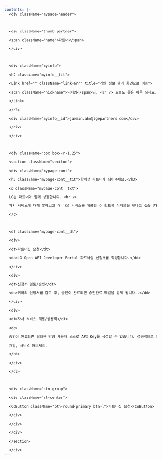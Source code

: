 ```yaml
---
contents: |-
  <div className="mypage-header">



  <div className="thumb partner">

  <span className="name">파트너</span>

  </div>



  <div className="myinfo">

  <h2 className="myinfo__tit">

  <Link href="" className="link-arr" title="개인 정보 관리 화면으로 이동">

  <span className="nickname">닉네임</span>님, <br /> 오늘도 좋은 하루 되세요.

  </Link>

  </h2>

  <div className="myinfo__id">jaemin.ahn@lgepartners.com</div>

  </div>

  </div>



  <div className="box box--r-1.25">

  <section className="seciton">

  <div className="mypage-cont">

  <h3 className="mypage-cont__tit">함께할 파트너가 되어주세요.</h3>

  <p className="mypage-cont__txt">

  LG는 파트너와 함께 성장합니다. <br />

  자사 서비스에 대해 알아보고 더 나은 서비스를 제공할 수 있도록 여러분을 만나고 싶습니다.

  </p>



  <dl className="mypage-cont__dl">

  <div>

  <dt>파트너십 요청</dt>

  <dd>LG Open API Developer Portal 파트너십 신청서를 작성합니다.</dd>

  </div>

  <div>

  <dt>신청서 검토/승인</dt>

  <dd>귀하의 신청서를 검토 후, 승인이 완료되면 승인완료 메일을 받게 됩니다..</dd>

  </div>

  <div>

  <dt>자사 서비스 개발/상용화</dt>

  <dd>

  승인이 완료되면 필요한 만큼 사용자 스스로 API Key를 생성할 수 있습니다. 성공적으로 자사 서비스를

  개발, 서비스 해보세요.

  </dd>

  </div>

  </dl>



  <div className="btn-group">

  <div className="al-center">

  <CoButton className="btn-round-primary btn-l">파트너십 요청</CoButton>

  </div>

  </div>

  </div>

  </section>

  </div>
---
```

